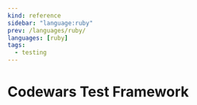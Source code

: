 ```yaml
---
kind: reference
sidebar: "language:ruby"
prev: /languages/ruby/
languages: [ruby]
tags:
  - testing
---
```


# Codewars Test Framework

<!--
TODO: Finish this reference
TODO: Add tutorial and link to it
TODO: Add any recipes and link to them
-->
